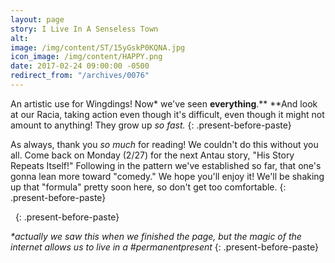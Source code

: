 ```yaml
---
layout: page
story: I Live In A Senseless Town
alt:
image: /img/content/ST/15yGskP0KQNA.jpg
icon_image: /img/content/HAPPY.png
date: 2017-02-24 09:00:00 -0500
redirect_from: "/archives/0076"
---
```



An artistic use for Wingdings! Now\* we've seen **everything**.**&nbsp;**And look at our Racia, taking action even though it's difficult, even though it might not amount to anything! They grow up *so fast.*
{: .present-before-paste}

As always, thank you *so much* for reading! We couldn't do this without you all. Come back on Monday (2/27) for the next Antau story, "His Story Repeats Itself!" Following in the pattern we've established so far, that one's gonna lean more toward "comedy." We hope you'll enjoy it! We'll be shaking up that "formula" pretty soon here, so don't get too comfortable.
{: .present-before-paste}

&nbsp;
{: .present-before-paste}

*\*actually we saw this when we finished the page, but the magic of the internet allows us to live in a #permanentpresent*
{: .present-before-paste}
